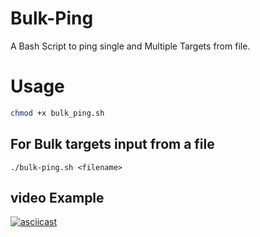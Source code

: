 # Bulk-Ping
A Bash Script to ping single and Multiple Targets from file.

# Usage 
```sh
chmod +x bulk_ping.sh
```

## For Bulk targets input from a file
```
./bulk-ping.sh <filename>
```

## video Example
[![asciicast](https://asciinema.org/a/ZcOHO4HkOxU0kphGwKCCsNzPo.svg)](https://asciinema.org/a/ZcOHO4HkOxU0kphGwKCCsNzPo)
